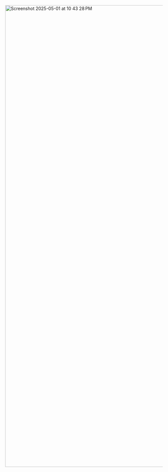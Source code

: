<img width="1470" alt="Screenshot 2025-05-01 at 10 43 28 PM" src="https://github.com/user-attachments/assets/378d4729-3cc3-4941-bb95-19273aec958c" />
